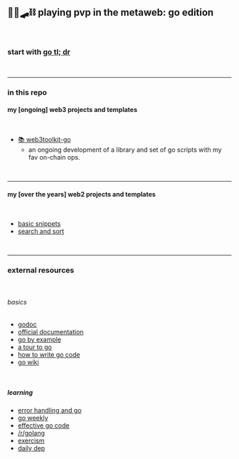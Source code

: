 ## 🥷🏻🛹⛓️ playing pvp in the metaweb: go edition

<br>

### start with [go tl; dr](golang_tldr.md)



<br>

----

### in this repo

#### my [ongoing] web3 projects and templates 

<br>

* [📚 web3toolkit-go](web3toolkit)
    - an ongoing development of a library and set of go scripts with my fav on-chain ops.

<br>

---

#### my [over the years] web2 projects and templates

<br>

* [basic snippets](basics)
* [search and sort](search_and_sorting)


<br>

----

### external resources

<br>

###### basics

* [godoc](https://godoc.org/)
* [official documentation](https://golang.org/)
* [go by example](https://gobyexample.com/)
* [a tour to go](https://tour.golang.org/welcome/1)
* [how to write go code](https://golang.org/doc/code.html)
* [go wiki](https://github.com/golang/go/wiki/Learn)

<br>

##### learning

* [error handling and go](https://blog.golang.org/error-handling-and-go)
* [go weekly](https://golangweekly.com/)
* [effective go code](https://golang.org/doc/effective_go.html)
* [/r/golang](https://www.reddit.com/r/golang/)
* [exercism](https://exercism.io/tracks/go)
* [daily dep](https://golang.github.io/dep/docs/daily-dep.html)
